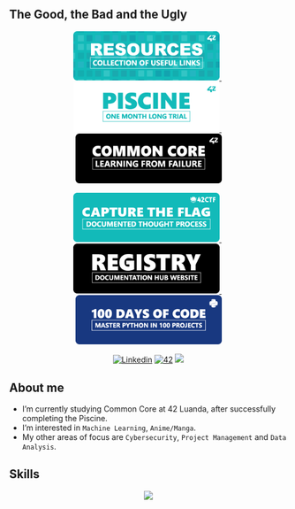 ## The Good, the Bad and the Ugly

<p float="left" align="center">
  <a href="https://github.com/rpambo/42-resources">
    <img src="https://github.com/rpambo/rpambo/blob/main/42/banners/profile/github_profile_banner_round_resources_v1.png" width="265"/>
  </a>
  &nbsp;
  <a href="https://github.com/RafaelKitoco/42-piscine">
    <img src="https://github.com/RafaelKitoco/RafaelKitoco/blob/main/42/banners/profile/github_profile_banner_round_piscine_v1.png" width="265"/>
  </a>
  &nbsp;
  <a href="https://github.com/RafaelKitoco/42-common-core">
    <img src="https://github.com/RafaelKitoco/RafaelKitoco/blob/main/42/banners/profile/github_profile_banner_round_common_core_v1.png" width="265"/>
  </a>
</p>
<p float="left" align="center">  
  <a href="https://github.com/jotavare/42-ctf">
    <img src="https://github.com/RafaelKitoco/RafaelKitoco/blob/main/42/banners/profile/github_profile_banner_round_ctf_v1.png" width="265"/>
  </a>
  &nbsp;
  <a href="https://jotavare.github.io">
    <img src="https://github.com/RafaelKitoco/RafaelKitoco/blob/main/42/banners/profile/github_profile_banner_round_registry_v1.png" width="265"/>
  </a>
  &nbsp;
  <a href="https://github.com/jotavare/100-days-of-code-in-python">
    <img src="https://github.com/RafaelKitoco/RafaelKitoco/blob/main/42/banners/profile/github_profile_banner_round_python_v1.png" width="265"/>
  </a>
</p>

<p align="center">
  <a href='https://www.linkedin.com/in/jotavare' target="_blank"><img alt='Linkedin' src='https://img.shields.io/badge/LinkedIn-100000?style=flat&logo=Linkedin&logoColor=white&labelColor=0A66C2&color=0A66C2'/></a>
  </a>
  <a href='https://profile.intra.42.fr/users/rpambo' target="_blank"><img alt='42' src='https://img.shields.io/badge/Luanda-100000?style=flat&logo=42&logoColor=white&labelColor=000000&color=000000'/></a>
  </a>
  <img src="https://komarev.com/ghpvc/?username=RafaelKitoco&style=flat&color=blue&label=Profile+Visits"></a>
  </a>
</p>

## About me

- I’m currently studying Common Core at 42 Luanda, after successfully completing the Piscine.
- I’m interested in `Machine Learning`, `Anime/Manga`.
- My other areas of focus are `Cybersecurity`, `Project Management` and `Data Analysis`.

## Skills

<p align="center">
  <a href="https://skillicons.dev">
    <img src="https://skillicons.dev/icons?i=c,cpp,html,css,python,git,github,bash,linux,vscode,ai,ps,markdown,latex,wordpress" />
  </a>
</p>
